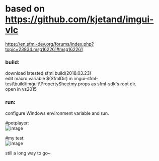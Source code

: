 # based on https://github.com/kjetand/imgui-vlc
 https://en.sfml-dev.org/forums/index.php?topic=23834.msg162261#msg162261

### build:  
download latested sfml build(2018.03.23)  
edit macro variable $(SfmlDir) in imgui-sfml-test\build\imguit\PropertySheetmy.props as sfml-sdk's root dir.  
open in vs2015  
### run:  
configure Windows environment variable and run.  
  
 
#potplayer:  
![image](https://github.com/KnIfER/imgui-sfml-ui-test/raw/master/screenshots/potplayer.gif)  

#my test:  
![image](https://github.com/KnIfER/imgui-sfml-ui-test/raw/master/screenshots/demo1.gif)  

still a long way to go~  
